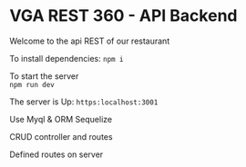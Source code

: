 # VGA REST 360 - API Backend
Welcome to the api REST of our restaurant

To install dependencies:
``npm i``

To start the server \
``npm run dev``

The server is Up:
``https:localhost:3001``

Use Myql & ORM Sequelize

CRUD controller and routes

Defined routes on server
